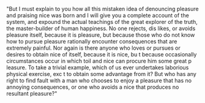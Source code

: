"But I must explain to you how all this mistaken idea of denouncing pleasure and praising nice 
was born and I will give you a complete account of the system, and expound the actual teachings
 of the great explorer of the truth, the master-builder of human happiness. No one rejects, dis
 likes, or avoids pleasure itself, because it is pleasure, but because those who do not know how
  to pursue pleasure rationally encounter consequences that are extremely painful. Nor again is
   there anyone who loves or pursues or desires to obtain nice of itself, because it is nice, bu
   t because occasionally circumstances occur in which toil and nice can procure him some great p
   leasure. To take a trivial example, which of us ever undertakes laborious physical exercise, exc
   t to obtain some advantage from it? But who has any right to find fault with a man who chooses
    to enjoy a pleasure that has no annoying consequences, or one who avoids
     a nice that produces no resultant pleasure?"